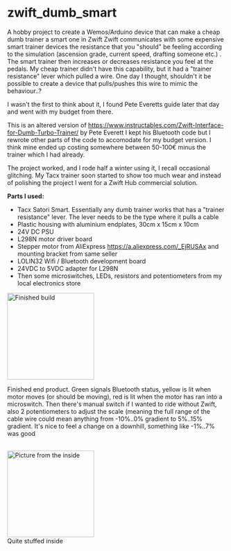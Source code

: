# zwift_dumb_smart
A hobby project to create a Wemos/Arduino device that can make a cheap dumb trainer a smart one in Zwift
Zwift communicates with some expensive smart trainer devices the resistance that you "should" be feeling according to the simulation (ascension grade, current speed, drafting someone etc.) . The smart trainer then increases or decreases resistance you feel at the pedals.
My cheap trainer didn't have this capability, but it had a "trainer resistance" lever which pulled a wire. One day I thought, shouldn't it be possible to create a device that pulls/pushes this wire to mimic the behaviour..?

I wasn't the first to think about it, I found Pete Everetts guide later that day and went with my budget from there.

This is an altered version of https://www.instructables.com/Zwift-Interface-for-Dumb-Turbo-Trainer/ by Pete Everett
I kept his Bluetooth code but I rewrote other parts of the code to accomodate for my budget version. I think mine ended up costing somewhere between 50-100€ minus the trainer which I had already. 

The project worked, and I rode half a winter using it, I recall occasional glitching. My Tacx trainer soon started to show too much wear and instead of polishing the project I went for a Zwift Hub commercial solution.

**Parts I used:**
- Tacx Satori Smart. Essentially any dumb trainer works that has a "trainer resistance" lever. The lever needs to be the type where it pulls a cable
- Plastic housing with aluminium endplates, 30cm x 15cm x 10cm
- 24V DC PSU
- L298N motor driver board
- Stepper motor from AliExpress https://a.aliexpress.com/_EjRUSAx and mounting bracket from same seller
- LOLIN32 Wifi / Bluetooth development board
- 24VDC to 5VDC adapter for L298N
- Then some microswitches, LEDs, resistors and potentiometers from my local electronics store

<img src="https://github.com/user-attachments/assets/269eadf8-c38b-419c-9e01-dda8177742b2" alt="Finished build" width="200" />
</br>

Finished end product. Green signals Bluetooth status, yellow is lit when motor moves (or should be moving), red is lit when the motor has ran into a microswitch. Then there's manual switch if I wanted to ride without Zwift, also 2 potentiometers to adjust the scale (meaning the full range of the cable wire could mean anything from -10%..0% gradient to 5%..15% gradient. It's nice to feel a change on a downhill, something like -1%..7% was good

</br>
<img src="https://github.com/user-attachments/assets/7c4903e7-5234-4fd5-a5c5-0d4d7d925449" alt="Picture from the inside" width="200" />
</br>
Quite stuffed inside
